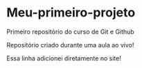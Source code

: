 # Meu-primeiro-projeto
Primeiro repositório do curso de Git e Github

Repositório criado durante uma aula ao vivo!

Essa linha adicionei diretamente no site!

